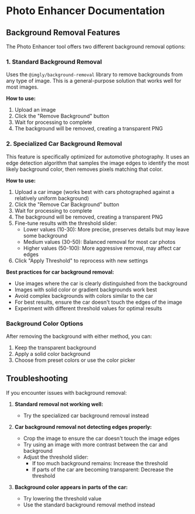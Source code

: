 # Photo Enhancer Documentation

## Background Removal Features

The Photo Enhancer tool offers two different background removal options:

### 1. Standard Background Removal

Uses the `@imgly/background-removal` library to remove backgrounds from any type of image. This is a general-purpose solution that works well for most images.

**How to use:**

1. Upload an image
2. Click the "Remove Background" button
3. Wait for processing to complete
4. The background will be removed, creating a transparent PNG

### 2. Specialized Car Background Removal

This feature is specifically optimized for automotive photography. It uses an edge detection algorithm that samples the image edges to identify the most likely background color, then removes pixels matching that color.

**How to use:**

1. Upload a car image (works best with cars photographed against a relatively uniform background)
2. Click the "Remove Car Background" button
3. Wait for processing to complete
4. The background will be removed, creating a transparent PNG
5. Fine-tune results with the threshold slider:
   - Lower values (10-30): More precise, preserves details but may leave some background
   - Medium values (30-50): Balanced removal for most car photos
   - Higher values (50-100): More aggressive removal, may affect car edges
6. Click "Apply Threshold" to reprocess with new settings

**Best practices for car background removal:**

- Use images where the car is clearly distinguished from the background
- Images with solid color or gradient backgrounds work best
- Avoid complex backgrounds with colors similar to the car
- For best results, ensure the car doesn't touch the edges of the image
- Experiment with different threshold values for optimal results

### Background Color Options

After removing the background with either method, you can:

1. Keep the transparent background
2. Apply a solid color background
3. Choose from preset colors or use the color picker

## Troubleshooting

If you encounter issues with background removal:

1. **Standard removal not working well:**
   - Try the specialized car background removal instead
2. **Car background removal not detecting edges properly:**

   - Crop the image to ensure the car doesn't touch the image edges
   - Try using an image with more contrast between the car and background
   - Adjust the threshold slider:
     - If too much background remains: Increase the threshold
     - If parts of the car are becoming transparent: Decrease the threshold

3. **Background color appears in parts of the car:**
   - Try lowering the threshold value
   - Use the standard background removal method instead
